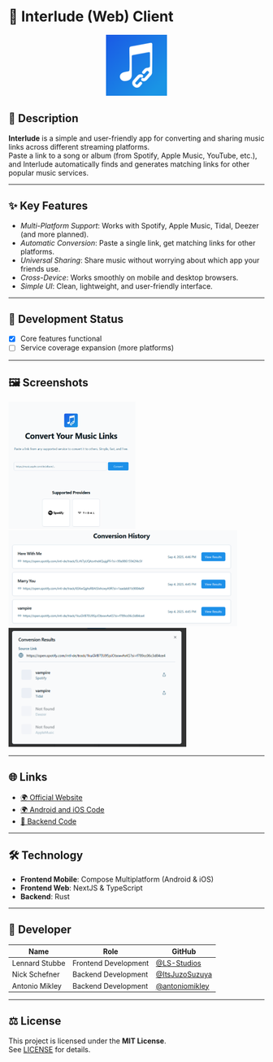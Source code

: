 # 🎵 Interlude (Web) Client

<!-- App-Icon -->
<p align="center">
  <img src="Interlude_Icon.png" alt="App Icon" width="120"/>
</p>

## 📝 Description
**Interlude** is a simple and user-friendly app for converting and sharing music links across different streaming platforms.  
Paste a link to a song or album (from Spotify, Apple Music, YouTube, etc.), and Interlude automatically finds and generates matching links for other popular music services.  

---

## ✨ Key Features
- *Multi-Platform Support*: Works with Spotify, Apple Music, Tidal, Deezer (and more planned).  
- *Automatic Conversion*: Paste a single link, get matching links for other platforms.  
- *Universal Sharing*: Share music without worrying about which app your friends use.  
- *Cross-Device*: Works smoothly on mobile and desktop browsers.  
- *Simple UI*: Clean, lightweight, and user-friendly interface.  

---

## 🚀 Development Status
- [x] Core features functional  
- [ ] Service coverage expansion (more platforms)

---

## 🖼️ Screenshots
<!-- Replace with actual paths to your screenshots -->
<img src="screenshots/Screenshot-Converter.png" width="250"/> <img src="screenshots/Screenshot-History.png" width="450"/> <img src="screenshots/Screenshot-Converted.png" width="350"/>

---

## 🌐 Links
- [🌍 Official Website]([https://interlude.leshift.de/])  
- [🌍 Android and iOS Code]([https://github.com/LS-Studios/Interlude-Mobile-Client)
- [📖 Backend Code]([https://github.com/antoniomikley/interlude_server])

---

## 🛠️ Technology
- **Frontend Mobile**: Compose Multiplatform (Android & iOS)
- **Frontend Web**: NextJS & TypeScript
- **Backend**: Rust  

---

## 👤 Developer
| Name          | Role                  | GitHub                                        |
|---------------|-----------------------|-----------------------------------------------|
| Lennard Stubbe | Frontend Development  | [@LS-Studios](https://github.com/LS-Studios)          |
| Nick Schefner  | Backend Development   | [@ItsJuzoSuzuya](https://github.com/ItsJuzoSuzuya)      |
| Antonio Mikley | Backend Development   | [@antoniomikley](https://github.com/antoniomikley) |


---

## ⚖️ License
This project is licensed under the **MIT License**.  
See [LICENSE](LICENSE) for details.
